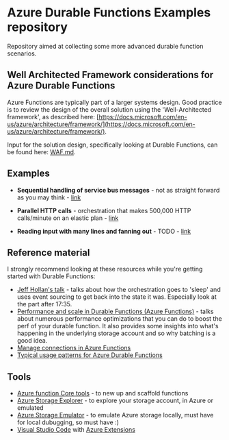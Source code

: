# Azure Durable Functions Examples repository

Repository aimed at collecting some more advanced durable function scenarios.

## Well Architected Framework considerations for Azure Durable Functions

Azure Functions are typically part of a larger systems design. Good practice is to review the design of the overall solution using the 'Well-Architected framework', as described here: [https://docs.microsoft.com/en-us/azure/architecture/framework/](https://docs.microsoft.com/en-us/azure/architecture/framework/).

Input for the solution design, specifically looking at Durable Functions, can be found here: [WAF.md](_docs/WAF.md).

## Examples

- **Sequential handling of service bus messages** - not as straight forward as you may think - [link](https://github.com/jochenvw/azure-durable-functions-examples/tree/main/sequential-processing-of-servicebus)

- **Parallel HTTP calls** - orchestration that makes 500,000 HTTP calls/minute on an elastic plan - [link](https://github.com/jochenvw/azure-durable-functions-examples/tree/main/parallel-http-calls)

- **Reading input with many lines and fanning out** - TODO - [link](https://github.com/jochenvw/azure-durable-functions-examples/tree/main/file-read-fan-out-processing)


## Reference material

I strongly recommend looking at these resources while you're getting started with Durable Functions:

- [Jeff Hollan's talk](https://youtu.be/UQ4iBl7QMno?t=1023) - talks about how the orchestration goes to 'sleep' and uses event sourcing to get back into the state it was. Especially look at the part after 17:35.
- [Performance and scale in Durable Functions (Azure Functions)](https://docs.microsoft.com/en-us/azure/azure-functions/durable/durable-functions-perf-and-scale) - talks about numerous performance optimizations that you can do to boost the perf of your durable function. It also provides some insights into what's happening in the underlying storage account and so why batching is a good idea.
- [Manage connections in Azure Functions](https://docs.microsoft.com/en-us/azure/azure-functions/manage-connections)
- [Typical usage patterns for Azure Durable Functions](https://docs.microsoft.com/en-us/azure/azure-functions/durable/durable-functions-overview?tabs=csharp)

## Tools

- [Azure function Core tools](https://docs.microsoft.com/en-us/azure/azure-functions/functions-run-local?tabs=windows%2Ccsharp%2Cbash) - to new up and scaffold functions
- [Azure Storage Explorer](https://azure.microsoft.com/en-us/downloads/) - to explore your storage account, in Azure or emulated
- [Azure Storage Emulator](https://azure.microsoft.com/en-us/downloads/) - to emulate Azure storage locally, must have for local dubugging, so must have :)
- [Visual Studio Code](https://code.visualstudio.com/) with [Azure Extensions](https://code.visualstudio.com/docs/azure/extensions)